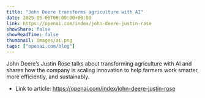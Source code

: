 ```yaml
---
title: "John Deere transforms agriculture with AI"
date: 2025-05-06T00:00:00+00:00
link: https://openai.com/index/john-deere-justin-rose
showShare: false
showReadTime: false
thumbnail: images/ai.png
tags: ["openai.com/blog"]
---
```

John Deere’s Justin Rose talks about transforming agriculture with AI and shares how the company is scaling innovation to help farmers work smarter, more efficiently, and sustainably.

- Link to article: https://openai.com/index/john-deere-justin-rose